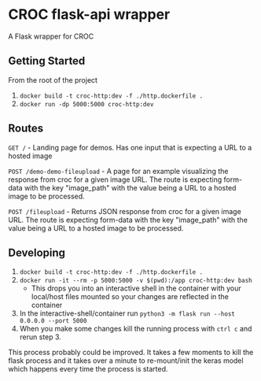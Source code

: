 # CROC flask-api wrapper

A Flask wrapper for CROC

## Getting Started 

From the root of the project 

1) `docker build -t croc-http:dev -f ./http.dockerfile .`
2) `docker run -dp 5000:5000 croc-http:dev`

## Routes

`GET /` - Landing page for demos. Has one input that is expecting a URL to a hosted image

`POST /demo-demo-fileupload` - A page for an example visualizing the response from croc for a given image URL. The route is expecting form-data with the key "image_path" with the value being a URL to a hosted image to be processed.

`POST /fileupload` - Returns JSON response from croc for a given image URL. The route is expecting form-data with the key "image_path" with the value being a URL to a hosted image to be processed.

## Developing

1) `docker build -t croc-http:dev -f ./http.dockerfile .`
2) `docker run -it --rm -p 5000:5000 -v $(pwd):/app croc-http:dev bash`
    - This drops you into an interactive shell in the container with your local/host files mounted so your changes are reflected in the container
3) In the interactive-shell/container run `python3 -m flask run --host 0.0.0.0 --port 5000`
4) When you make some changes kill the running process with `ctrl c` and rerun step 3.

This process probably could be improved. It takes a few moments to kill the flask process and it takes over a minute to re-mount/init the keras model which happens every time the process is started.
